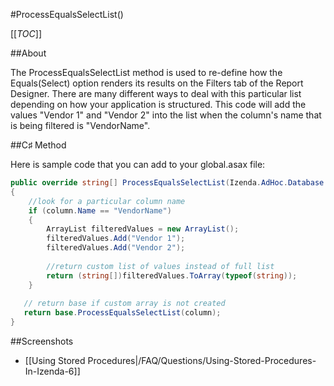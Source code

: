 #ProcessEqualsSelectList()

[[_TOC_]]

##About

The ProcessEqualsSelectList method is used to re-define how the Equals(Select) option renders its results on the Filters tab of the Report Designer. There are many different ways to deal with this particular list depending on how your application is structured. This code will add the values "Vendor 1" and "Vendor 2" into the list when the column's name that is being filtered is "VendorName".

##C♯ Method

Here is sample code that you can add to your global.asax file:

```csharp
public override string[] ProcessEqualsSelectList(Izenda.AdHoc.Database.Column column)
{
    //look for a particular column name
    if (column.Name == "VendorName")
    {
        ArrayList filteredValues = new ArrayList();
        filteredValues.Add("Vendor 1");
        filteredValues.Add("Vendor 2");
    
        //return custom list of values instead of full list
        return (string[])filteredValues.ToArray(typeof(string));
    }
    
   // return base if custom array is not created
   return base.ProcessEqualsSelectList(column);
}
```

##Screenshots

* [[Using Stored Procedures|/FAQ/Questions/Using-Stored-Procedures-In-Izenda-6]]